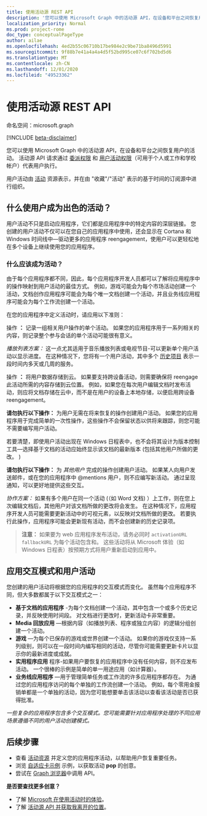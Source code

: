 ```yaml
---
title: 使用活动源 REST API
description: '您可以使用 Microsoft Graph 中的活动源 API，在设备和平台之间恢复用户的活动。 活动源 API 请求通过委派权限和用户活动权限（可用于个人或工作和学校帐户）代表用户执行。 '
localization_priority: Normal
ms.prod: project-rome
doc_type: conceptualPageType
author: ailae
ms.openlocfilehash: 4ed2b55c06710b17be984e2c9be71ba8496d5991
ms.sourcegitcommit: 9f88b7e41a4a4a4d5f52bd995ce07c6f702bd5d6
ms.translationtype: MT
ms.contentlocale: zh-CN
ms.lasthandoff: 12/01/2020
ms.locfileid: "49523362"
---
```

# <a name="use-the-activity-feed-rest-api"></a>使用活动源 REST API

命名空间：microsoft.graph

[!INCLUDE [beta-disclaimer](../../includes/beta-disclaimer.md)]


您可以使用 Microsoft Graph 中的活动源 API，在设备和平台之间恢复用户的活动。 活动源 API 请求通过 [委派权限](/graph/permissions-reference#delegated-permissions-application-permissions-and-effective-permissions) 和 [用户活动权限](/graph/permissions-reference)（可用于个人或工作和学校帐户）代表用户执行。

用户活动由 [活动](/graph/api/resources/projectrome-activity) 资源表示，并在由 "收藏"/"活动" 表示的基于时间的订阅源中进行组织。
<!-- Add missing content.
Each activity represents a unique...
-->
## <a name="what-makes-a-great-user-activity"></a>什么使用户成为出色的活动？

用户活动不只是启动应用程序，它们都是应用程序中的特定内容的深层链接。 您创建的用户活动不仅可以在您自己的应用程序中使用，还会显示在 Cortana 和 Windows 时间线中—驱动更多的应用程序 reengagement，使用户可以更轻松地在多个设备上继续使用您的应用程序。

### <a name="what-should-become-an-activity"></a>什么应该成为活动？

由于每个应用程序都不同，因此，每个应用程序开发人员都可以了解将应用程序中的操作映射到用户活动的最佳方式。 例如，游戏可能会为每个市场活动创建一个活动，文档创作应用程序可能会为每个唯一文档创建一个活动，并且业务线应用程序可能会为每个工作流创建一个活动。

在您的应用程序中定义活动时，请应用以下准则：

操作 **：** 记录一组相关用户操作的单个活动。
如果您的应用程序用于一系列相关的内容，则记录整个参与会话的单个活动可能很有意义。

*播放列表方案：* 这一点尤其适用于音乐播放列表或电视节目-可以更新单个用户活动以显示进度。 在这种情况下，您将有一个用户活动，其中多个 [历史项目](/graph/api/resources/projectrome-historyitem) 表示一段时间内多天或几周的服务。

操作 **：** 将用户数据存储到云。
如果要支持跨设备活动，则需要确保将 reengage 此活动所需的内容存储到云位置。 例如，如果您在每次用户编辑文档时发布活动，则应将文档存储在云中，而不是在用户的设备上本地存储，以便启用跨设备 reengagement。

**请勿执行以下操作：** 为用户无需在将来恢复的操作创建用户活动。
如果您的应用程序用于完成简单的一次性操作，这些操作不会保留状态以供将来跟踪，则您可能不需要编写用户活动。

若要清楚，即使用户活动出现在 Windows 日程表中，也不会将其设计为版本控制工具—选择基于文档的活动应始终显示该文档的最新版本 (包括其他用户所做的更改。 ) 

**请勿执行以下操作：** 为 *其他用户* 完成的操作创建用户活动。
如果某人向用户发送邮件，或在您的应用程序中 @mentions 用户，则不应编写新活动。 通过呈现通知，可以更好地提供这些交互。

*协作方案：* 如果有多个用户在同一个活动 (（如 Word 文档) ）上工作，则在您上次编辑文档后，其他用户对该文档所做的更改将会发生。 在这种情况下，应用程序开发人员可能需要更新活动中的可视元素，以反映对文档所做的更改。 若要执行此操作，应用程序可能会更新现有活动，而不会创建新的历史记录项。

>**注意：** 如果要为 web 应用程序发布活动，请务必同时 `activationURL` `fallbackURL` 为每个活动包含和。 这些活动将从 Microsoft 体验（如 Windows 日程表）按预期方式将用户重新启动到应用中。

## <a name="app-interaction-patterns-and-user-activities"></a>应用交互模式和用户活动
您创建的用户活动将根据您的应用程序的交互模式而变化。 虽然每个应用程序不同，但大多数都属于以下交互模式之一：

* **基于文档的应用程序** -为每个文档创建一个活动，其中包含一个或多个历史记录，并反映使用时间段。 对文档进行更改时，更新活动卡非常重要。
* **Media 回放应用** —根据内容（如播放列表、程序或独立内容）的逻辑分组创建一个活动。
* **游戏** —为每个已保存的游戏或世界创建一个活动。 如果你的游戏仅支持一系列级别，则可以在一段时间内编写相同的活动，尽管你可能需要更新卡片以显示你的最新进度或成就。
* **实用程序应用** 程序-如果用户要恢复的应用程序中没有任何内容，则不应发布活动。 一个很棒的示例是简单的单一用途应用（如计算器）。
* **业务线应用程序** —用于管理简单任务或工作流的许多应用程序都存在。 为通过您的应用程序访问的每个单独的工作流创建一个活动。 例如，每个零用金报销单都是一个单独的活动，因为您可能想要单击该活动以查看该活动是否已获得批准。

*一些复杂的应用程序包含多个交互模式。您可能需要针对应用程序处理的不同应用场景遵循不同的用户活动创建模式。*

<!-- Add content or remove H2.
## Common use cases
-->

## <a name="next-steps"></a>后续步骤

- 查看 [活动资源](/graph/api/resources/projectrome-activity) 并定义您的应用程序活动，以帮助用户恢复重要任务。
- 浏览 [自适应卡示例](https://adaptivecards.io/samples/) 示例，以获取活动 **pop** 的创意。
- 尝试在 [Graph 浏览器](https://developer.microsoft.com/graph/graph-explorer)中调用 API。

**是否要查找更多创意？**

- 了解 [Microsoft 在使用活动时的体验](https://channel9.msdn.com/events/Build/2017/B8108)。
- 了解 [活动源 API 并获取我离开的位置](https://channel9.msdn.com/Events/Windows/Windows-Developer-Day-Fall-Creators-Update/WinDev011)。
